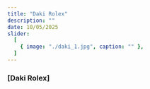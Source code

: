 ```yaml
---
title: "Daki Rolex"
description: ""
date: 10/05/2025
slider:
  [
    { image: "./daki_1.jpg", caption: "" },
  ]
---
```



### [Daki Rolex]


